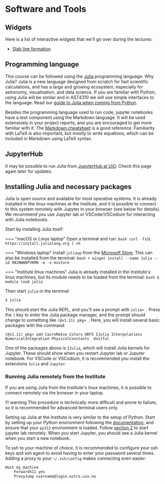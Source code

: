 # Software and Tools

## Widgets

Here is a list of interactive widgets that we'll go over during the lectures:

* [Slab line formation](https://tiagopereira.space/widgets/slab.html)


## Programming language

This course can be followed using the [Julia](https://julialang.org/) programming language. Why Julia? Julia is a new language designed from scratch for fast scientific calculations, and has a large and growing ecosystem, especially for astronomy, visualisation, and data science. If you are familiar with Python, using Julia will be similar and in AST4310 we will use simple interfaces to the language. Read our [guide to Julia when coming from Python](julia.md).

Besides the programming language used to run code, jupyter notebooks have a text component using the Markdown language. It will be used extensively in your project reports, and you are encouraged to get more familiar with it. The [Markdown cheatsheet](https://github.com/adam-p/markdown-here/wiki/Markdown-Cheatsheet) is a good reference. Familiarity with LaTeX is also important, but mostly to write equations, which can be included in Markdown using LaTeX syntax.

## JupyterHub

It may be possible to run Julia from [JupyterHub at UiO](https://jupyterhub.uio.no/). Check this page again later for updates.

## Installing Julia and necessary packages

Julia is open source and available for most operative systems. It is already installed in the linux machines at the Institute, and it is possible to connect to this system remotely with Jupyter in your browser (see below for details). We recommend you use Jupyter lab or VSCode/VSCodium for interacting with Julia notebooks.

Start by installing Julia itself:

=== "macOS or Linux laptop"
    Open a terminal and run:
    ```bash
    curl -fsSL https://install.julialang.org | sh
    ```

=== "Windows laptop"
    Install `juliaup` from the [Microsoft Store](https://www.microsoft.com/store/apps/9NJNWW8PVKMN). This can also be installed from the terminal:
    ```bash
    > winget install --name Julia --id 9NJNWW8PVKMN -e -s msstore
    ```

=== "Institute linux machines"
    Julia is already installed in the Institute's linux machines, but its module needs to be loaded from the terminal:
    ```bash
    $ module load julia
    ```

Then start `julia` in the terminal:

```bash
$ julia
```

This should start the Julia REPL, and you'll see a prompt with `julia> `. Press the `]` key to enter the Julia package manager, and the prompt should change to something like `(@v1.11) pkg> `. Here, you will install several basic packages with the command:

```
(@v1.11) pkg> add CairoMakie Colors HDF5 IJulia Interpolations NumericalIntegration PhysicalConstants  Unitful 
```

One of the packages above is `IJulia`, which will install Julia kernels for Jupyter. These should show when you restart Jupyter lab or Jupyter notebook. For VSCode or VSCodium, it is recommended you install the extensions `Julia` and `Jupyter`.


### Running Julia remotely from the Institute

If you are using Julia from the Institute's linux machines, it is possible to connect remotely via the browser in your laptop.

!!! warning 
    This procedure is technically more difficult and prone to failure, so it is recommended for advanced terminal users only.

Setting up Julia at the Institute is very similar to the setup of Python. Start by setting up your Python environment following the [documentation](https://www.mn.uio.no/astro/english/services/it/help/programming/using-python.html), and ensure that your `py313` environment is loaded. Follow [section 2](https://www.mn.uio.no/astro/english/services/it/help/programming/using-python.html#jupyter) to start jupyter lab remotely. When you start Jupyter, you should see a Julia kernel when you start a new notebook.

To ssh to your machine of choice, it is recommended to configure your ssh keys and ssh agent to avoid having to enter your password several times. Adding a proxy to your `~/.ssh/config` makes connecting even easier:

```bash
Host my_machine
    ForwardX11 yes
    ProxyJump username@login.astro.uio.no
```
